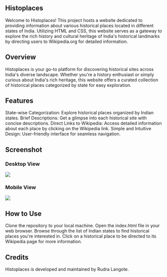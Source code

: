## Histoplaces
Welcome to Histoplaces! This project hosts a website dedicated to providing information about various historical places located in different states of India. Utilizing HTML and CSS, this website serves as a gateway to explore the rich history and cultural heritage of India's historical landmarks by directing users to Wikipedia.org for detailed information.

## Overview
Histoplaces is your go-to platform for discovering historical sites across India's diverse landscape. Whether you're a history enthusiast or simply curious about India's rich heritage, this website offers a curated collection of historical places categorized by state for easy exploration.

## Features
State-wise Categorization: Explore historical places organized by Indian states.
Brief Descriptions: Get a glimpse into each historical site with concise descriptions.
Direct Links to Wikipedia: Access detailed information about each place by clicking on the Wikipedia link.
Simple and Intuitive Design: User-friendly interface for seamless navigation.

## Screenshot
### Desktop View
<img src="../Resourse/Desktopview.jpeg">

### Mobile View
<img src="../Resourse/Mobileview.jpg">

 ## How to Use
Clone the repository to your local machine.
Open the index.html file in your web browser.
Browse through the list of Indian states to find historical places you're interested in.
Click on a historical place to be directed to its Wikipedia page for more information.

## Credits
Histoplaces is developed and maintained by Rudra Langote.
